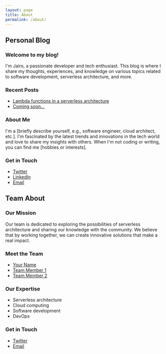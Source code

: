 ```yaml
---
layout: page
title: About
permalink: /about/
---
```


## Personal Blog

### Welcome to my blog!

I'm Jairo, a passionate developer and tech enthusiast. This blog is where I share my thoughts, experiences, and knowledge on various topics related to software development, serverless architecture, and more.

### Recent Posts

* [Lambda functions in a serverless architecture](2024-06-18-serverless-functions.md)
* [Coming soon...](#)

### About Me

I'm a [briefly describe yourself, e.g., software engineer, cloud architect, etc.]. I'm fascinated by the latest trends and innovations in the tech world and love to share my insights with others. When I'm not coding or writing, you can find me [hobbies or interests].

### Get in Touch

* [Twitter](https://twitter.com/yourhandle)
* [LinkedIn](https://www.linkedin.com/in/yourhandle/)
* [Email](mailto:your@email.com)

## Team About

### Our Mission

Our team is dedicated to exploring the possibilities of serverless architecture and sharing our knowledge with the community. We believe that by working together, we can create innovative solutions that make a real impact.

### Meet the Team

* [Your Name](about.md)
* [Team Member 1](teammember1.md)
* [Team Member 2](teammember2.md)

### Our Expertise

* Serverless architecture
* Cloud computing
* Software development
* DevOps

### Get in Touch

* [Twitter](https://twitter.com/ourteamhandle)
* [Email](mailto:ourteam@email.com)